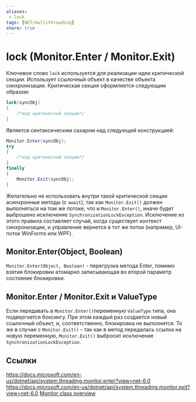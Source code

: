 ```yaml
---
aliases:
 - lock
tags: [NET/multithreading]
share: true
---
```

# lock (Monitor.Enter / Monitor.Exit)
Ключевое слово `lock` используется для реализации идеи критической секции.
Использует ссылочный объект в качестве объекта синхронизации.
Критическая секция оформляется следующим образом:
```csharp
lock(syncObj)
{
	/*код критической секции*/
}
```
Является синтаксическим сахаром над следующей конструкцией:
```csharp
Monitor.Enter(syncObj);
try
{
	/*код критической секции*/
}
finally
{
	Monitor.Exit(syncObj);
}
```
Желательно не использовать внутри такой критической секции асинхронные методы (с `await`), так как `Monitor.Exit()` должен выполняться на том же потоке, что и `Monitor.Enter()`, иначе будет выброшено исключение `SynchronizationLockException`. Исключение из этого правила составляет случай, когда существует контекст синхронизации, и управление вернется в тот же поток (например, UI-поток WinForms или WPF).
## Monitor.Enter(Object, Boolean)
`Monitor.Enter(Object, Boolean)` - перегрузка метода Enter, помимо взятия блокировки атомарно записывающая во второй параметр состояние блокировки. 
## Monitor.Enter / Monitor.Exit и ValueType
Если передавать в `Monitor.Enter()`переменную `ValueType` типа, она подвергнется боксингу. При этом каждый раз создается новый ссылочный объект, и, соответственно, блокировка не выполнится. То же в случае с `Monitor.Exit()` - так как в метод передалась ссылка на новую переменную, `Monitor.Exit()` выбросит исключение `SynchronizationLockException`.

## Ссылки
https://docs.microsoft.com/en-us/dotnet/api/system.threading.monitor.enter?view=net-6.0
https://docs.microsoft.com/en-us/dotnet/api/system.threading.monitor.exit?view=net-6.0
[Monitor class overview](https://docs.microsoft.com/en-us/dotnet/api/system.threading.monitor?view=net-6.0#the-monitor-class-an-overview)